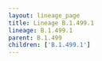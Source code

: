 ```yaml
---
layout: lineage_page
title: Lineage B.1.499.1
lineage: B.1.499.1
parent: B.1.499
children: ['B.1.499.1']
---
```

